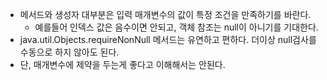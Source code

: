 - 메서드와 생성자 대부분은 입력 매개변수의 값이 특정 조건을 만족하기를 바란다.
  - 예를들어 인덱스 값은 음수이면 안되고, 객체 참조는 null이 아니기를 기대한다.
- java.util.Objects.requireNonNull 메서드는 유연하고 편하다. 더이상 null검사를 수동으로 하지 않아도 된다.
- 단, 매개변수에 제약을 두는게 좋다고 이해해서는 안된다.
